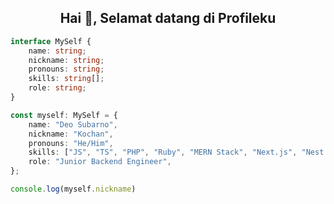 <h2 align="center">
  Hai 👋, Selamat datang di Profileku
</h2>

<!-- <p align="center">
  <img src="https://github.com/kochan4php/kochan4php/assets/69864986/c3477541-9d87-4a16-a4aa-f671d4269138" width="100%">
</p> -->

```ts
interface MySelf {
    name: string;
    nickname: string;
    pronouns: string;
    skills: string[];
    role: string;
}

const myself: MySelf = {
    name: "Deo Subarno",
    nickname: "Kochan",
    pronouns: "He/Him",
    skills: ["JS", "TS", "PHP", "Ruby", "MERN Stack", "Next.js", "Nest.js", "Laravel", "Docker", "MySQL"],
    role: "Junior Backend Engineer",
};

console.log(myself.nickname)
```
